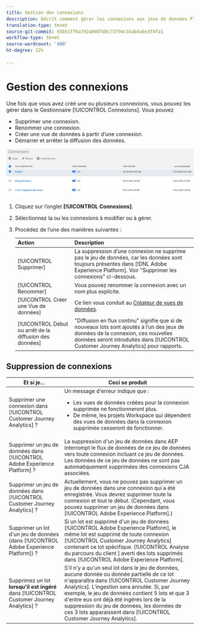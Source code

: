 ```yaml
---
title: Gestion des connexions
description: Décrit comment gérer les connexions aux jeux de données Platform.
translation-type: tm+mt
source-git-commit: 65b51ff6a792a0407d8c73794c1bab4a6e3f0fa1
workflow-type: tm+mt
source-wordcount: '400'
ht-degree: 22%

---
```



# Gestion des connexions

Une fois que vous avez créé une ou plusieurs connexions, vous pouvez les gérer dans le Gestionnaire [!UICONTROL Connexions]. Vous pouvez

* Supprimer une connexion.
* Renommer une connexion.
* Créer une vue de données à partir d’une connexion.
* Démarrer et arrêter la diffusion des données.

![Gestionnaire de connexions](assets/connections-manager.png)

1. Cliquez sur l’onglet **[!UICONTROL Connexions]**.

2. Sélectionnez la ou les connexions à modifier ou à gérer.

3. Procédez de l’une des manières suivantes :

   | Action | Description |
   |---|---|
   | [!UICONTROL Supprimer] | La suppression d’une connexion ne supprime pas le jeu de données, car les données sont toujours présentes dans [!DNL Adobe Experience Platform]. Voir &quot;Supprimer les connexions&quot; ci-dessous. |
   | [!UICONTROL Renommer] | Vous pouvez renommer la connexion avec un nom plus explicite. |
   | [!UICONTROL Créer une Vue de données] | Ce lien vous conduit au [Créateur de vues de données](/help/data-views/create-dataview.md). |
   | [!UICONTROL Début ou arrêt de la diffusion des données] | &quot;Diffusion en flux continu&quot; signifie que si de nouveaux lots sont ajoutés à l’un des jeux de données de la connexion, ces nouvelles données seront introduites dans [!UICONTROL Customer Journey Analytics] pour rapports. |

## Suppression de connexions

| Et si je... | Ceci se produit |
| --- | --- |
| Supprimer une connexion dans [!UICONTROL Customer Journey Analytics] ? | Un message d&#39;erreur indique que :<ul><li>Les vues de données créées pour la connexion supprimée ne fonctionneront plus.</li><li> De même, les projets Workspace qui dépendent des vues de données dans la connexion supprimée cesseront de fonctionner.</li></ul> |
| Supprimer un jeu de données dans [!UICONTROL Adobe Experience Platform] ? | La suppression d&#39;un jeu de données dans AEP interrompt le flux de données de ce jeu de données vers toute connexion incluant ce jeu de données. Les données de ce jeu de données ne sont pas automatiquement supprimées des connexions CJA associées. |
| Supprimer un jeu de données dans [!UICONTROL Customer Journey Analytics] ? | Actuellement, vous ne pouvez pas supprimer un jeu de données dans une connexion qui a été enregistrée. Vous devrez supprimer toute la connexion et tout le début. (Cependant, vous pouvez supprimer un jeu de données dans [!UICONTROL Adobe Experience Platform].) |
| Supprimer un lot d&#39;un jeu de données (dans [!UICONTROL Adobe Experience Platform]) ? | Si un lot est supprimé d&#39;un jeu de données [!UICONTROL Adobe Experience Platform], le même lot est supprimé de toute connexion [!UICONTROL Customer Journey Analytics] contenant ce lot spécifique. [!UICONTROL Analyse du parcours du client ] averti des lots supprimés dans  [!UICONTROL Adobe Experience Platform]. |
| Supprimez un lot **lorsqu&#39;il est ingéré** dans [!UICONTROL Customer Journey Analytics] ? | S&#39;il n&#39;y a qu&#39;un seul lot dans le jeu de données, aucune donnée ou donnée partielle de ce lot n&#39;apparaîtra dans [!UICONTROL Customer Journey Analytics]. L&#39;ingestion sera annulée. Si, par exemple, le jeu de données contient 5 lots et que 3 d&#39;entre eux ont déjà été ingérés lors de la suppression du jeu de données, les données de ces 3 lots apparaissent dans [!UICONTROL Customer Journey Analytics]. |
